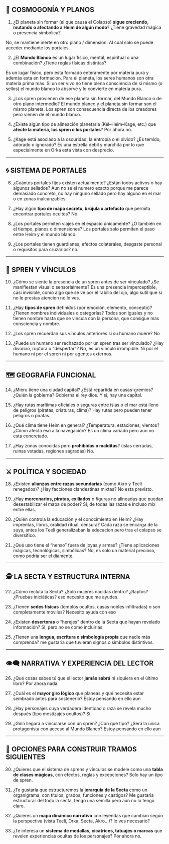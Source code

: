 ## 🌌 COSMOGONÍA Y PLANOS

1. ¿El planeta sin formar (el que causa el Colapso) **sigue creciendo, mutando o afectando a Heim de algún modo**? ¿Tiene gravedad mágica o presencia simbólica?

No, se mantiene inerte en otro plano / dimension. Al cual solo se puede acceder mediante los portales.
    
2. ¿El **Mundo Blanco** es un lugar físico, mental, espiritual o una combinación? ¿Tiene reglas físicas distintas?

Es un lugar fisico, pero esta formado enteramente por materia pura y además esta en formacion. Para el planeta, los seres humanos son otra materia prima más. Si un ser vivo no tiene plena consciencia de si mismo (o sellos) el mundo blanco lo absorve y lo convierte en materia pura.
    
3. ¿Los spren provienen de ese planeta sin formar, del Mundo Blanco o de otro plano intermedio? El mundo blanco y el planeta sin formar son el mismo planeta. Los spren son consecuencia directa de los creadores pero vienen de el mundo blanco.
    
4. ¿Existe algún tipo de alineación planetaria (Kel–Heim–Kage, etc.) que **afecte la materia, los spren o los portales**? Por ahora no.
    
5. ¿Kage está asociado a la oscuridad, la entropía o el olvido? ¿Es temido, adorado o ignorado?
Es una estrella debil y marchita por lo que especialmente en Orka esta vista con desprecio.

---

## 🌀 SISTEMA DE PORTALES

6. ¿Cuántos portales fijos existen actualmente? ¿Están todos activos o hay algunos sellados?
 Aun no se el numero exacto porque me parece demasiado concreto, no hay ninguno sellado pero hay alguno en el mar o en zonas inalcanzables.
7. ¿Hay algún **tipo de mapa secreto, brújula o artefacto** que permita encontrar portales ocultos?
No.
    
8. ¿Los portales permiten viajes en el espacio únicamente? ¿O también en el tiempo, planos o dimensiones?
   Los portales solo permiten el paso entre Heim y el mundo blanco.
    
9. ¿Los portales tienen guardianes, efectos colaterales, desgaste personal o requisitos para cruzarlos?
   no.
    

---

## 🔮 SPREN Y VÍNCULOS

10. ¿Cómo se siente la presencia de un spren antes de ser vinculado? ¿Se manifiestan visual o sensorialmente? 
Es una presencia imperceptible, casi invisible, como algo que se ve por el rabillo del ojo, algo sutil que si no le prestas atencion no lo ves.

    
11. ¿Hay **tipos de spren** definidos (por emoción, elemento, concepto)? ¿Tienen nombres individuales o categorías?
Todos son iguales y no tienen nombre hasta que se vincula con la persona, que consigue más consciencia y nombre.
    
12. ¿Los spren recuerdan sus vínculos anteriores si su humano muere?
No

    
13. ¿Puede un humano ser rechazado por un spren tras ser vinculado? ¿Hay divorcio, ruptura o "despertar"?
No, es un vinculo irrompible. Ni por el humano ni por el spren ni por agentes externos.

---

## 🗺️ GEOGRAFÍA FUNCIONAL

14. ¿Mieru tiene una ciudad capital? ¿Está repartida en casas-gremios? ¿Quién la gobierna?
Gobierna el rey dios. Y si, hay una capital.
    
15. ¿Hay rutas marítimas oficiales o seguras entre islas o el mar está lleno de peligros (piratas, criaturas, clima)?
Hay rutas pero pueden tener peligros o piratas.
    
16. ¿Qué clima tiene Heim en general? ¿Temperatura, estaciones, vientos? ¿Cómo afecta eso a la navegación?
Es un clima variado pero aun no esta concretado.
    
17. ¿Hay zonas conocidas pero **prohibidas o malditas**? (islas cerradas, ruinas vetadas, regiones sagradas)
No.
    

---

## ⚔️ POLÍTICA Y SOCIEDAD

18. ¿Existen **alianzas entre razas secundarias** (como Akro y Teeli renegados)? ¿Hay facciones clandestinas mixtas?
    No esta previsto.
    
19. ¿Hay **mercenarios, piratas, exiliados** o figuras no alineadas que puedan desestabilizar el mapa de poder?
SI, de todas las razas e incluso mix entre ellas.
    
20. ¿Quién controla la educación y el conocimiento en Heim? ¿Hay imprentas, libros, oralidad ritual, censura?
Cada raza se encarga de la suya, antes los Teeli generalizaban la edecacion pero tras el colapso se diversifico.
    
21. ¿Qué uso tiene el “henso” fuera de joyas y armas? ¿Tiene aplicaciones mágicas, tecnológicas, simbólicas?
No, es solo un material precioso, como podria ser el diamente.
    

---

## 🕵️ LA SECTA Y ESTRUCTURA INTERNA

22. ¿Cómo recluta la Secta? ¿Solo mujeres nacidas dentro? ¿Raptos? ¿Pruebas iniciáticas?
    eso necesito que me ayudes.
    
23. ¿Tienen **sedes físicas** (templos ocultos, casas nobles infiltradas) o son completamente móviles?
 Necesito ayuda con eso
    
24. ¿Existen **desertoras** o “herejes” dentro de la Secta que hayan revelado información?
    SI, pero no se como incluirlas
    
25. ¿Tienen una **lengua, escritura o simbología propia** que nadie más comprenda?
     me gustaria que tuvieran signos o simbolos distintivos.
    

---

## 👁️‍🗨️ NARRATIVA Y EXPERIENCIA DEL LECTOR

26. ¿Qué cosas sabes tú que el lector **jamás sabrá** ni siquiera en el último libro?
Por ahora nada.
    
27. ¿Cuál es el **mayor giro lógico** que planeas y qué necesita estar sembrado antes para sostenerlo? Estoy pensando en ello aun
    
28. ¿Hay personajes cuya verdadera identidad o raza se revela mucho después (tipo mestizajes ocultos)? Si
    
29. ¿Ginn llegará a vincularse con un spren? ¿Con qué tipo? ¿Será la única protagonista con acceso al Mundo Blanco? Estoy pensando en ello aun
    

---

## 📌 OPCIONES PARA CONSTRUIR TRAMOS SIGUIENTES

30. ¿Quieres que el sistema de sprens y vínculos se modele como una **tabla de clases mágicas**, con efectos, reglas y excepciones? Solo hay un tipo de spren.
    
31. ¿Te gustaría que estructuremos la **jerarquía de la Secta** como un organigrama, con títulos, grados, funciones y castigos? Me gustaria estructurar del todo la secta, tengo una semilla pero aun no lo tengo claro.
    
32. ¿Quieres un **mapa dinámico narrativo** con leyendas que cambian según la perspectiva (vista Teeli, Orka, Secta, Akro…)? lo ves necesario?
    
33. ¿Te interesa un **sistema de medallas, cicatrices, tatuajes o marcas** que revelen experiencias ocultas de los personajes? Por ahora no.